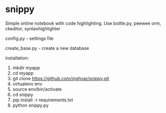 snippy
======

Simple online notebook with code highlighting. Use bottle.py, peewee orm, ckeditor, syntaxhighlighter

config.py - settings file

create_base.py - create a new database

	
installation:

1. mkdir myapp
2. cd myapp
3. git clone https://github.com/inghvar/snippy.git
4. virtualenv env
5. source env/bin/activate
6. cd snippy
7. pip install -r requirements.txt
8. python snippy.py



